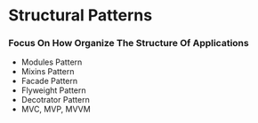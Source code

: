 # Structural Patterns

### Focus On How Organize The Structure Of Applications

- Modules Pattern
- Mixins Pattern
- Facade Pattern
- Flyweight Pattern
- Decotrator Pattern
- MVC, MVP, MVVM
